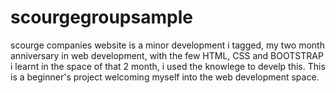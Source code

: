 # scourgegroupsample
scourge companies website is a minor development i tagged, my two month anniversary in web development, with the few HTML, CSS and BOOTSTRAP i learnt in the space of that 2 month, i used the knowlege to develp this.
This is a beginner's project welcoming myself into the web development space.
